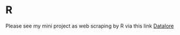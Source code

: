 # R

Please see my mini project as web scraping by R via this link [Datalore](https://datalore.jetbrains.com/notebook/xh63hUlwjnQZ4dCW9mkZsm/xG7VNRYTd579Rwo0TpEhtp/)
